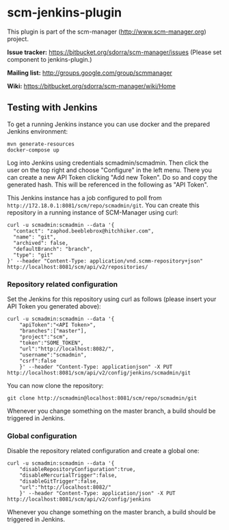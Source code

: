 scm-jenkins-plugin
==============================

This plugin is part of the scm-manager (http://www.scm-manager.org) project.

**Issue tracker:** https://bitbucket.org/sdorra/scm-manager/issues (Please set component to jenkins-plugin.)

**Mailing list:** http://groups.google.com/group/scmmanager

**Wiki:** https://bitbucket.org/sdorra/scm-manager/wiki/Home

## Testing with Jenkins

To get a running Jenkins instance you can use docker and the prepared Jenkins environment:

```
mvn generate-resources
docker-compose up
```

Log into Jenkins using credentials scmadmin/scmadmin. Then click the user on the top right and choose "Configure" in the left menu. There you can create a new
API Token clicking "Add new Token". Do so and copy the generated hash. This will be referenced in the following as "API Token".

This Jenkins instance has a job configured to poll from `http://172.18.0.1:8081/scm/repo/scmadmin/git`. You can create this repository in a running instance of SCM-Manager using curl:

```
curl -u scmadmin:scmadmin --data '{
  "contact": "zaphod.beeblebrox@hitchhiker.com",
  "name": "git",
  "archived": false,
  "defaultBranch": "branch",
  "type": "git"
}' --header "Content-Type: application/vnd.scmm-repository+json" http://localhost:8081/scm/api/v2/repositories/
```

### Repository related configuration

Set the Jenkins for this repository using curl as follows (please insert your API Token you generated above):

```
curl -u scmadmin:scmadmin --data '{
    "apiToken":"<API Token>",
    "branches":["master"],
    "project":"scm",
    "token":"SOME_TOKEN",
    "url":"http://localhost:8082/",
    "username":"scmadmin",
    "csrf":false
    }' --header "Content-Type: applicationjson" -X PUT http://localhost:8081/scm/api/v2/config/jenkins/scmadmin/git
```

You can now clone the repository:

```
git clone http://scmadmin@localhost:8081/scm/repo/scmadmin/git
```

Whenever you change something on the master branch, a build should be triggered in Jenkins.

### Global configuration

Disable the repository related configuration and create a global one:

```
curl -u scmadmin:scmadmin --data '{
    "disableRepositoryConfiguration":true,
    "disableMercurialTrigger":false,
    "disableGitTrigger":false,
    "url":"http://localhost:8082/"
    }' --header "Content-Type: application/json" -X PUT http://localhost:8081/scm/api/v2/config/jenkins
```

Whenever you change something on the master branch, a build should be triggered in Jenkins.
